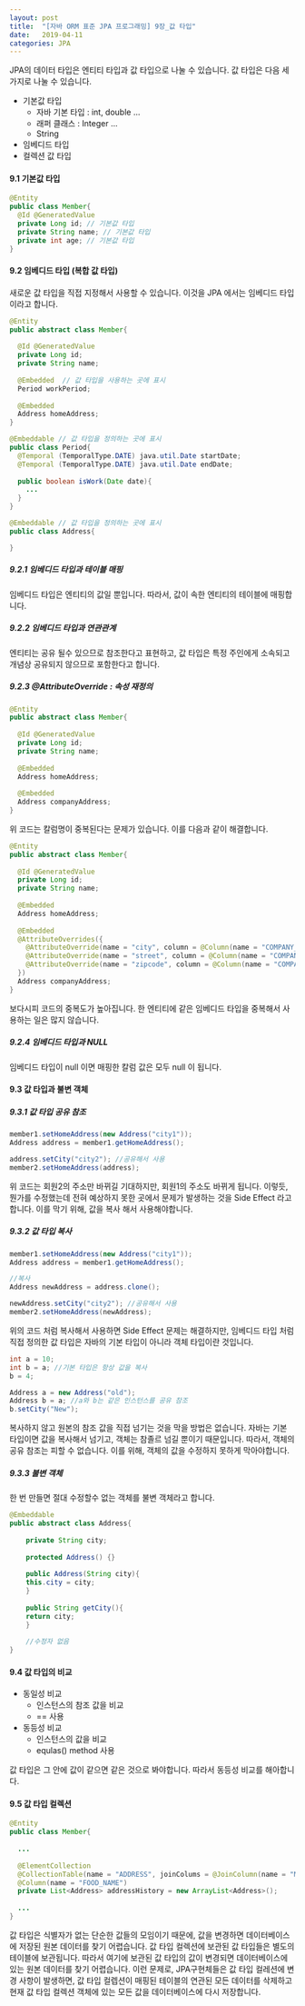 ```yaml
---
layout: post
title:  "[자바 ORM 표준 JPA 프로그래밍] 9장_값 타입"
date:   2019-04-11
categories: JPA
---
```


JPA의 데이터 타입은 엔티티 타입과 값 타입으로 나눌 수 있습니다. 값 타입은 다음 세 가지로 나눌 수 있습니다.

- 기본값 타입
  - 자바 기본 타입 : int, double ...
  - 래퍼 클래스 : Integer ...
  - String
- 임베디드 타입
- 컬렉션 값 타입

#### 9.1 기본값 타입

```java
@Entity
public class Member{
  @Id @GeneratedValue
  private Long id; // 기본값 타입
  private String name; // 기본값 타입
  private int age; // 기본값 타입
}
```

#### 9.2 임베디드 타입 (복합 값 타입)

새로운 값 타입을 직접 지정해서 사용할 수 있습니다. 이것을 JPA 에서는 임베디드 타입이라고 합니다.

```java
@Entity
public abstract class Member{ 
  
  @Id @GeneratedValue
  private Long id;
  private String name;
  
  @Embedded  // 값 타입을 사용하는 곳에 표시
  Period workPeriod;
  
  @Embedded 
  Address homeAddress;
}

@Embeddable // 값 타입을 정의하는 곳에 표시
public class Period{
  @Temporal (TemporalType.DATE) java.util.Date startDate;
  @Temporal (TemporalType.DATE) java.util.Date endDate;
  
  public boolean isWork(Date date){
    ...
  }
}

@Embeddable // 값 타입을 정의하는 곳에 표시
public class Address{

}
```

##### 9.2.1 임베디드 타입과 테이블 매핑

임베디드 타입은 엔티티의 값일 뿐입니다. 따라서, 값이 속한 엔티티의 테이블에 매핑합니다.

##### 9.2.2 임베디드 타입과 연관관계

엔티티는 공유 될수 있으므로 참조한다고 표현하고, 값 타입은 특정 주인에게 소속되고 개념상 공유되지 않으므로 포함한다고 합니다.

##### 9.2.3 @AttributeOverride : 속성 재정의

```java
@Entity
public abstract class Member{ 
  
  @Id @GeneratedValue
  private Long id;
  private String name;
  
  @Embedded 
  Address homeAddress;
  
  @Embedded 
  Address companyAddress;
}
```

위 코드는 칼럼명이 중복된다는 문제가 있습니다. 이를 다음과 같이 해결합니다.

```java
@Entity
public abstract class Member{ 
  
  @Id @GeneratedValue
  private Long id;
  private String name;
  
  @Embedded 
  Address homeAddress;
  
  @Embedded
  @AttributeOverrides({
    @AttributeOverride(name = "city", column = @Column(name = "COMPANY_CITY")),
    @AttributeOverride(name = "street", column = @Column(name = "COMPANY_STREET")),
    @AttributeOverride(name = "zipcode", column = @Column(name = "COMPANY_ZIPCODE")),
  })
  Address companyAddress;
}
```

보다시피 코드의 중복도가 높아집니다. 한 엔티티에 같은 임베디드 타입을 중복해서 사용하는 일은 많지 않습니다.

##### 9.2.4 임베디드 타입과 NULL

임베디드 타입이 null 이면 매핑한 칼럼 값은 모두 null 이 됩니다.

#### 9.3 값 타입과 불변 객체

##### 9.3.1 값 타입 공유 참조

```java
member1.setHomeAddress(new Address("city1"));
Address address = member1.getHomeAddress();

address.setCity("city2"); //공유해서 사용
member2.setHomeAddress(address);
```

위 코드는 회원2의 주소만 바뀌길 기대하지만, 회원1의 주소도 바뀌게 됩니다. 이렇듯, 뭔가를 수정했는데 전혀 예상하지 못한 곳에서 문제가 발생하는 것을 Side Effect 라고 합니다. 이를 막기 위해, 값을 복사 해서 사용해야합니다.

##### 9.3.2 값 타입 복사

```java
member1.setHomeAddress(new Address("city1"));
Address address = member1.getHomeAddress();

//복사
Address newAddress = address.clone();

newAddress.setCity("city2"); //공유해서 사용
member2.setHomeAddress(newAddress);
```

위의 코드 처럼 복사해서 사용하면 Side Effect 문제는 해결하지만, 임베디드 타입 처럼 직접 정의한 값 타입은 자바의 기본 타입이 아니라 객체 타입이란 것입니다.

```java
int a = 10;
int b = a; //기본 타입은 항상 값을 복사
b = 4;
```

```java
Address a = new Address("old");
Address b = a; //a와 b는 같은 인스턴스를 공유 참조
b.setCity("New");
```

복사하지 않고 원본의 참조 값을 직접 넘기는 것을 막을 방법은 없습니다. 자바는 기본 타입이면 값을 복사해서 넘기고, 객체는 참졸르 넘길 뿐이기 때문입니다. 따라서, 객체의 공유 참조는 피할 수 없습니다. 이를 위해, 객체의 값을 수정하지 못하게 막아야합니다.

##### 9.3.3 불변 객체

한 번 만들면 절대 수정할수 없는 객체를 불변 객체라고 합니다.

```java
@Embeddable
public abstract class Address{ 
  
	private String city;
	
	protected Address() {}
	
	public Address(String city){
    this.city = city;
	}
	
	public String getCity(){
    return city;
	}
	
	//수정자 없음
}
```

#### 9.4 값 타입의 비교

- 동일성 비교
  - 인스턴스의 참조 값을 비교
  - == 사용
- 동등성 비교
  - 인스턴스의 값을 비교
  - equlas() method 사용

값 타입은 그 안에 값이 같으면 같은 것으로 봐야합니다. 따라서 동등성 비교를 해아합니다. 

#### 9.5 값 타입 컬렉션

```java
@Entity
public class Member{
  
  ...
  
  @ElementCollection
  @CollectionTable(name = "ADDRESS", joinColums = @JoinColumn(name = "MEMBER_ID"))
  @Column(name = "FOOD_NAME")
  private List<Address> addressHistory = new ArrayList<Address>();
  
  ...
}
```

값 타입은 식별자가 없는 단순한 값들의 모임이기 때문에, 값을 변경하면 데이터베이스에 저장된 원본 데이터를 찾기 어렵습니다. 값 타입 컬렉션에 보관된 값 타입들은 별도의 테이블에 보관됩니다. 따라서 여기에 보관된 값 타입의 값이 변경되면 데이터베이스에 있는 원본 데이터를 찾기 어렵습니다.
이런 문제로, JPA구현체들은 값 타입 컬레션에 변경 사항이 발생하면, 값 타입 컬렙션이 매핑된 테이블의 연관된 모든 데이터를 삭제하고 현재 값 타입 컬렉션 객체에 있는 모든 값을 데이터베이스에 다시 저장합니다. 